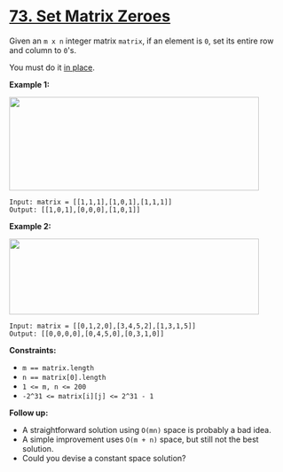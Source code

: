 # [73. Set Matrix Zeroes](https://leetcode.com/problems/set-matrix-zeroes/description/)

Given an `m x n` integer matrix `matrix`, if an element is `0`, set its entire row and column to `0`'s.

You must do it <a href="https://en.wikipedia.org/wiki/In-place_algorithm" target="_blank">in place</a>.

**Example 1:** 

<img alt="" src="https://assets.leetcode.com/uploads/2020/08/17/mat1.jpg" style="width: 450px; height: 169px;">

```
Input: matrix = [[1,1,1],[1,0,1],[1,1,1]]
Output: [[1,0,1],[0,0,0],[1,0,1]]
```

**Example 2:** 

<img alt="" src="https://assets.leetcode.com/uploads/2020/08/17/mat2.jpg" style="width: 450px; height: 137px;">

```
Input: matrix = [[0,1,2,0],[3,4,5,2],[1,3,1,5]]
Output: [[0,0,0,0],[0,4,5,0],[0,3,1,0]]
```

**Constraints:** 

- `m == matrix.length`
- `n == matrix[0].length`
- `1 <= m, n <= 200`
- `-2^31 <= matrix[i][j] <= 2^31 - 1`

**Follow up:** 

- A straightforward solution using `O(mn)` space is probably a bad idea.
- A simple improvement uses `O(m + n)` space, but still not the best solution.
- Could you devise a constant space solution?